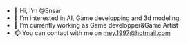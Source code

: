 - 👋 Hi, I’m @Ensar
- 👀 I’m interested in AI, Game developping and 3d modeling.
- 🌱 I’m currently working as Game developper&Game Artist
- 📫 You can contact with me on mey.1997@hotmail.com
